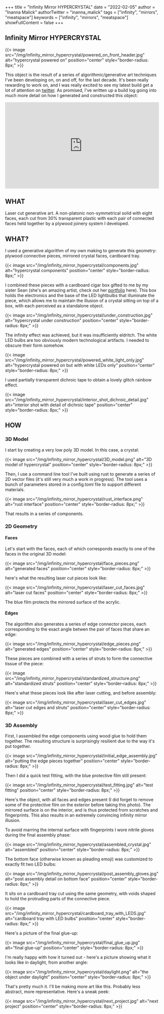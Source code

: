 +++
title = "Infinity Mirror HYPERCRYSTAL"
date = "2022-02-05"
author = "Inanna Malick"
authorTwitter = "inanna_malick"
tags = ["infinity", "mirrors", "meatspace"]
keywords = ["infinity", "mirrors", "meatspace"]
showFullContent = false
+++

## Infinity Mirror HYPERCRYSTAL

{{< image src="/img/infinity_mirror_hypercrystal/powered_on_front_header.jpg" alt="hypercrystal powered on" position="center" style="border-radius: 8px;" >}}

This object is the result of a series of algorithmic/generative art techniques I've been developing on, on and off, for the last decade. It's been really rewarding to work on, and I was really excited to see my latest build get a lot of attention on [twitter](https://twitter.com/inanna_malick/status/1488927590207275010). As promised, I've written up a build log going into much more detail on how I generated and constructed this object:

<!--more--> 

<style>.embed-container { position: relative; padding-bottom: 56.25%; height: 0; overflow: hidden; max-width: 100%; } .embed-container iframe, .embed-container object, .embed-container embed { position: absolute; top: 0; left: 0; width: 100%; height: 100%; }</style><div class='embed-container'><iframe src='https://player.vimeo.com/video/674008248' frameborder='0' webkitAllowFullScreen mozallowfullscreen allowFullScreen></iframe></div>

## WHAT

Laser cut generative art. A non-platonic non-symmetrical solid with eight faces, each cut from 30% transparent plastic with each pair of connected faces held together by a plywood joinery system I developed.

## WHAT?

I used a generative algorithm of my own making to generate this geometry: plywood connective pieces, mirrored crystal faces, cardboard tray.

{{< image src="/img/infinity_mirror_hypercrystal/components.jpg" alt="hypercrystal components" position="center" style="border-radius: 8px;" >}}

I combined these pieces with a cardboard cigar box gifted to me by my sister Sean (she's an amazing artist, check out her [portfolio](https://www.seankinsky.com/) here). This box holds the electronics and the base of the LED lightbulbs that illuminate the piece, which allows me to maintain the illusion of a crystal sitting on top of a box, with each perceived as a standalone object.

{{< image src="/img/infinity_mirror_hypercrystal/under_construction.jpg" alt="hypercrystal under construction" position="center" style="border-radius: 8px;" >}}

The infinity effect was achieved, but it was insufficiently eldritch. The white LED bulbs are too obviously modern technological artifacts. I needed to obscure their form somehow.

{{< image src="/img/infinity_mirror_hypercrystal/powered_white_light_only.jpg" alt="hypercrystal powered on but with white LEDs only" position="center" style="border-radius: 8px;" >}}

I used partially transparent dichroic tape to obtain a lovely glitch rainbow effect.

{{< image src="/img/infinity_mirror_hypercrystal/interior_shot_dichroic_detail.jpg" alt="interior shot with detail of dichroic tape" position="center" style="border-radius: 8px;" >}}

## HOW

### 3D Model

I start by creating a very low poly 3D model. In this case, a crystal:

{{< image src="/img/infinity_mirror_hypercrystal/3D_model.png" alt="3D model of hypercrystal" position="center" style="border-radius: 8px;" >}}

Then, I use a command line tool I've built using rust to generate a series of 2D vector files (it's still very much a work in progress). The tool uses a bunch of parameters stored in a config.toml file to support different materials.

{{< image src="/img/infinity_mirror_hypercrystal/rust_interface.png" alt="rust interface" position="center" style="border-radius: 8px;" >}}

That results in a series of components.

### 2D Geometry

#### Faces

Let's start with the faces, each of which corresponds exactly to one of the faces in the original 3D model:

{{< image src="/img/infinity_mirror_hypercrystal/face_pieces.png" alt="generated faces" position="center" style="border-radius: 8px;" >}}

here's what the resulting laser cut pieces look like:

{{< image src="/img/infinity_mirror_hypercrystal/laser_cut_faces.jpg" alt="laser cut faces" position="center" style="border-radius: 8px;" >}}

The blue film protects the mirrored surface of the acrylic.

#### Edges

The algorithm also generates a series of edge connector pieces, each corresponding to the exact angle betwen the pair of faces that share an edge:

{{< image src="/img/infinity_mirror_hypercrystal/edge_pieces.png" alt="generated edges" position="center" style="border-radius: 8px;" >}}

These pieces are combined with a series of struts to form the connective tissue of the piece:

{{< image src="/img/infinity_mirror_hypercrystal/standardized_structure.png" alt="standardized struts" position="center" style="border-radius: 8px;" >}}

Here's what these pieces look like after laser cutting, and before assembly:

{{< image src="/img/infinity_mirror_hypercrystal/laser_cut_edges.jpg" alt="laser cut edges and struts" position="center" style="border-radius: 8px;" >}}


### 3D Assembly

First, I assembled the edge components using wood glue to hold them together. The resulting structure is surprisingly resilient due to the way it's put together.

{{< image src="/img/infinity_mirror_hypercrystal/initial_edge_assembly.jpg" alt="putting the edge pieces together" position="center" style="border-radius: 8px;" >}}

Then I did a quick test fitting, with the blue protective film still present:

{{< image src="/img/infinity_mirror_hypercrystal/test_fitting.jpg" alt="test fitting" position="center" style="border-radius: 8px;" >}}

Here's the object, with all faces and edges present (I did forget to remove some of the protective film on the exterior before taking this photo). The mirrored surface is on the interior, and is thus protected from scratches and fingerprints. This also results in an extremely convincing infinity mirror illusion. 

To avoid marring the internal surface with fingerprints I wore nitrile gloves during the final assembly phase:

{{< image src="/img/infinity_mirror_hypercrystal/assembled_crystal.jpg" alt="assembled" position="center" style="border-radius: 8px;" >}}

The bottom face (otherwise known as pleading emoji) was customized to exactly fit two LED bulbs:

{{< image src="/img/infinity_mirror_hypercrystal/post_assembly_gloves.jpg" alt="post assembly detail on bottom face" position="center" style="border-radius: 8px;" >}}

It sits on a cardboard tray cut using the same geometry, with voids shaped to hold the protruding parts of the connective piece.

{{< image src="/img/infinity_mirror_hypercrystal/cardboard_tray_with_LEDS.jpg" alt="cardboard tray with LED bulbs" position="center" style="border-radius: 8px;" >}}

Here's a picture of the final glue-up:

{{< image src="/img/infinity_mirror_hypercrystal/final_glue_up.jpg" alt="final glue-up" position="center" style="border-radius: 8px;" >}}

I'm really happy with how it turned out - here's a picture showing what it looks like in daylight, from another angle:

{{< image src="/img/infinity_mirror_hypercrystal/daylight.png" alt="the object under daylight" position="center" style="border-radius: 8px;" >}}

That's pretty much it. I'll be making more art like this. Probably less abstract, more representative. Here's a sneak peek:

{{< image src="/img/infinity_mirror_hypercrystal/next_project.jpg" alt="next project" position="center" style="border-radius: 8px;" >}}
